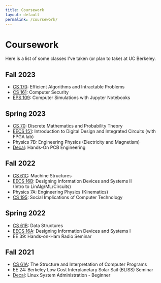```yaml
---
title: Coursework
layout: default
permalink: /coursework/
---
```

# Coursework

Here is a list of some classes I've taken (or plan to take) at UC Berkeley.

## Fall 2023
- [CS 170](https://cs170.org/): Efficient Algorithms and Intractable Problems
- [CS 161](https://fa23.cs161.org/): Computer Security
- [EPS 109](http://militzer.berkeley.edu/EPS109/): Computer Simulations with Jupyter Notebooks

## Spring 2023
- [CS 70](https://www.eecs70.org/): Discrete Mathematics and Probability Theory
- [EECS 151](https://inst.eecs.berkeley.edu/~eecs151/sp23/): Introduction to Digital Design and Integrated Circuits (with FPGA lab)
- Physics 7B: Engineering Physics (Electricity and Magnetism)
- [Decal](https://ieee.berkeley.edu/hope/): Hands-On PCB Engineering

## Fall 2022
- [CS 61C](https://inst.eecs.berkeley.edu/~cs61c/fa22/): Machine Structures
- [EECS 16B](https://inst.eecs.berkeley.edu/~eecs16b/fa22/): Designing Information Devices and Systems II<br>(Intro to LinAlg/ML/Circuits)
- Physics 7A: Engineering Physics (Kinematics)
- [CS 195](https://inst.eecs.berkeley.edu/~cs195/fa22/): Social Implications of Computer Technology

## Spring 2022
- [CS 61B](https://inst.eecs.berkeley.edu/~cs61b/sp22/): Data Structures
- [EECS 16A](https://inst.eecs.berkeley.edu/~ee16a/sp22/): Designing Information Devices and Systems I
- EE 39: Hands-on-Ham Radio Seminar

## Fall 2021
- [CS 61A](https://inst.eecs.berkeley.edu/~cs61a/fa21/): The Structure and Interpretation of Computer Programs
- EE 24: Berkeley Low Cost Interplanetary Solar Sail (BLISS) Seminar
- [Decal](https://decal.ocf.berkeley.edu/archives/2021-fall/): Linux System Administration - Beginner
